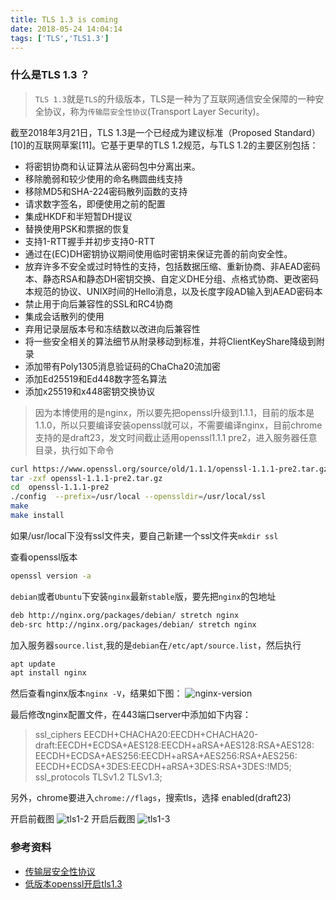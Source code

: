 ```yaml
---
title: TLS 1.3 is coming
date: 2018-05-24 14:04:14
tags: ['TLS','TLS1.3']
---
```

### 什么是TLS 1.3 ？
> `TLS 1.3`就是`TLS`的升级版本，TLS是一种为了互联网通信安全保障的一种安全协议，称为`传输层安全性协议`(Transport Layer Security)。

截至2018年3月21日，TLS 1.3是一个已经成为建议标准（Proposed Standard）[10]的互联网草案[11]。它基于更早的TLS 1.2规范，与TLS 1.2的主要区别包括：
* 将密钥协商和认证算法从密码包中分离出来。
* 移除脆弱和较少使用的命名椭圆曲线支持
* 移除MD5和SHA-224密码散列函数的支持
* 请求数字签名，即便使用之前的配置
* 集成HKDF和半短暂DH提议
* 替换使用PSK和票据的恢复
* 支持1-RTT握手并初步支持0-RTT
* 通过在(EC)DH密钥协议期间使用临时密钥来保证完善的前向安全性。
* 放弃许多不安全或过时特性的支持，包括数据压缩、重新协商、非AEAD密码本、静态RSA和静态DH密钥交换、自定义DHE分组、点格式协商、更改密码本规范的协议、UNIX时间的Hello消息，以及长度字段AD输入到AEAD密码本
* 禁止用于向后兼容性的SSL和RC4协商
* 集成会话散列的使用
* 弃用记录层版本号和冻结数以改进向后兼容性
* 将一些安全相关的算法细节从附录移动到标准，并将ClientKeyShare降级到附录
* 添加带有Poly1305消息验证码的ChaCha20流加密
* 添加Ed25519和Ed448数字签名算法
* 添加x25519和x448密钥交换协议

> 因为本博使用的是nginx，所以要先把openssl升级到1.1.1，目前的版本是1.1.0，所以只要编译安装openssl就可以，不需要编译nginx，目前chrome支持的是draft23，发文时间截止适用openssl1.1.1 pre2，进入服务器任意目录，执行如下命令
```bash
curl https://www.openssl.org/source/old/1.1.1/openssl-1.1.1-pre2.tar.gz
tar -zxf openssl-1.1.1-pre2.tar.gz
cd  openssl-1.1.1-pre2
./config  --prefix=/usr/local --openssldir=/usr/local/ssl
make
make install
```
如果/usr/local下没有ssl文件夹，要自己新建一个ssl文件夹`mkdir ssl`

查看openssl版本

```bash
openssl version -a
```

`debian`或者`Ubuntu`下安装`nginx`最新`stable`版，要先把`nginx`的包地址

```bash
deb http://nginx.org/packages/debian/ stretch nginx
deb-src http://nginx.org/packages/debian/ stretch nginx
```
加入服务器`source.list`,我的是`debian`在`/etc/apt/source.list`，然后执行

```bash
apt update
apt install nginx
```
然后查看nginx版本`nginx -V`，结果如下图：
![nginx-version](/postImg/nginx-version.jpg)

最后修改nginx配置文件，在443端口server中添加如下内容：

> ssl_ciphers EECDH+CHACHA20:EECDH+CHACHA20-draft:EECDH+ECDSA+AES128:EECDH+aRSA+AES128:RSA+AES128:
>             EECDH+ECDSA+AES256:EECDH+aRSA+AES256:RSA+AES256:
>             EECDH+ECDSA+3DES:EECDH+aRSA+3DES:RSA+3DES:!MD5;
> ssl_protocols TLSv1.2 TLSv1.3;

另外，chrome要进入`chrome://flags`，搜索tls，选择 enabled(draft23)

开启前截图
![tls1-2](/postImg/tls1-2.jpg)
开启后截图
![tls1-3](/postImg/tls1-3.jpg)

### 参考资料
* [传输层安全性协议](https://zh.wikipedia.org/wiki/%E5%82%B3%E8%BC%B8%E5%B1%A4%E5%AE%89%E5%85%A8%E6%80%A7%E5%8D%94%E5%AE%9A)
* [低版本openssl开启tls1.3](https://imququ.com/post/enable-tls-1-3.html)